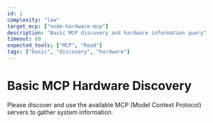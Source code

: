 ```yaml
---
id: 1
complexity: "low"
target_mcp: ["node-hardware-mcp"]
description: "Basic MCP discovery and hardware information query"
timeout: 60
expected_tools: ["MCP", "Read"]
tags: ["basic", "discovery", "hardware"]
---
```


# Basic MCP Hardware Discovery

Please discover and use the available MCP (Model Context Protocol) servers to gather system information.



